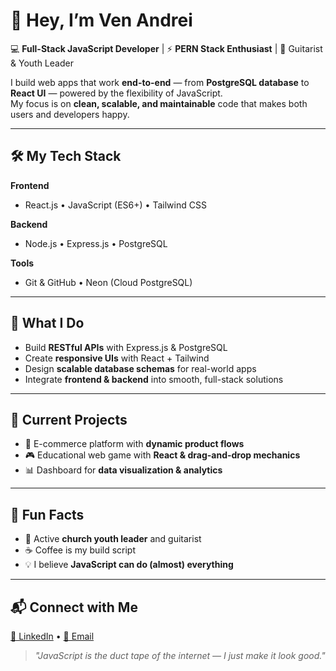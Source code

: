 # 👋 Hey, I’m Ven Andrei

💻 **Full-Stack JavaScript Developer** | ⚡ **PERN Stack Enthusiast** | 🎸 Guitarist & Youth Leader

I build web apps that work **end-to-end** — from **PostgreSQL database** to **React UI** — powered by the flexibility of JavaScript.  
My focus is on **clean, scalable, and maintainable** code that makes both users and developers happy.

---

## 🛠 My Tech Stack

**Frontend**
- React.js • JavaScript (ES6+) • Tailwind CSS

**Backend**
- Node.js • Express.js • PostgreSQL

**Tools**
- Git & GitHub  • Neon (Cloud PostgreSQL)

---

## 🚀 What I Do
- Build **RESTful APIs** with Express.js & PostgreSQL  
- Create **responsive UIs** with React + Tailwind  
- Design **scalable database schemas** for real-world apps  
- Integrate **frontend & backend** into smooth, full-stack solutions  

---

## 📌 Current Projects
- 🛒 E-commerce platform with **dynamic product flows**
- 🎮 Educational web game with **React & drag-and-drop mechanics**
- 📊 Dashboard for **data visualization & analytics**

---

## 🌟 Fun Facts
- 🎸 Active **church youth leader** and guitarist  
- ☕ Coffee is my build script  
- 💡 I believe **JavaScript can do (almost) everything**

---

## 📬 Connect with Me
[💼 LinkedIn](https://www.linkedin.com/in/andrei-manacop) • [📧 Email](mailto:andreimanacop1@gmail.com)

> _"JavaScript is the duct tape of the internet — I just make it look good."_
